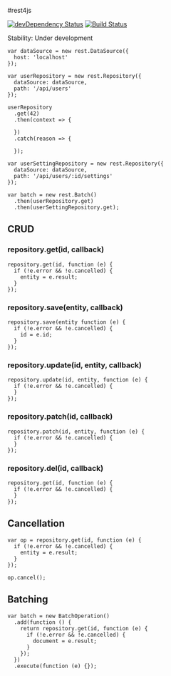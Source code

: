 #rest4js

[![devDependency Status](https://david-dm.org/gedbac/rest4js/dev-status.svg)](https://david-dm.org/gedbac/rest4js#info=devDependencies)
[![Build Status](https://secure.travis-ci.org/gedbac/rest4js.svg)](http://travis-ci.org/gedbac/rest4js)

Stability: Under development

    var dataSource = new rest.DataSource({
      host: 'localhost'
    });

    var userRepository = new rest.Repository({
      dataSource: dataSource,
      path: '/api/users'
    });

    userRepository
      .get(42)
      .then(context => {

      })
      .catch(reason => {
        
      });

    var userSettingRepository = new rest.Repository({
      dataSource: dataSource,
      path: '/api/users/:id/settings'
    });

    var batch = new rest.Batch()
      .then(userRepository.get)
      .then(userSettingRepository.get);

## CRUD

### repository.get(id, callback)

    repository.get(id, function (e) {
      if (!e.error && !e.cancelled) {
        entity = e.result;
      }
    });

### repository.save(entity, callback)

    repository.save(entity function (e) {
      if (!e.error && !e.cancelled) {
        id = e.id;
      }
    });

### repository.update(id, entity, callback)

    repository.update(id, entity, function (e) {
      if (!e.error && !e.cancelled) {
      }
    });

### repository.patch(id, callback)

    repository.patch(id, entity, function (e) {
      if (!e.error && !e.cancelled) {
      }
    });

### repository.del(id, callback)

    repository.get(id, function (e) {
      if (!e.error && !e.cancelled) {
      }
    });

## Cancellation

    var op = repository.get(id, function (e) {
      if (!e.error && !e.cancelled) {
        entity = e.result;
      }
    });

    op.cancel();

## Batching

    var batch = new BatchOperation()
      .add(function () {
        return repository.get(id, function (e) {
          if (!e.error && !e.cancelled) {
            document = e.result;
          }
        });
      })
      .execute(function (e) {});

